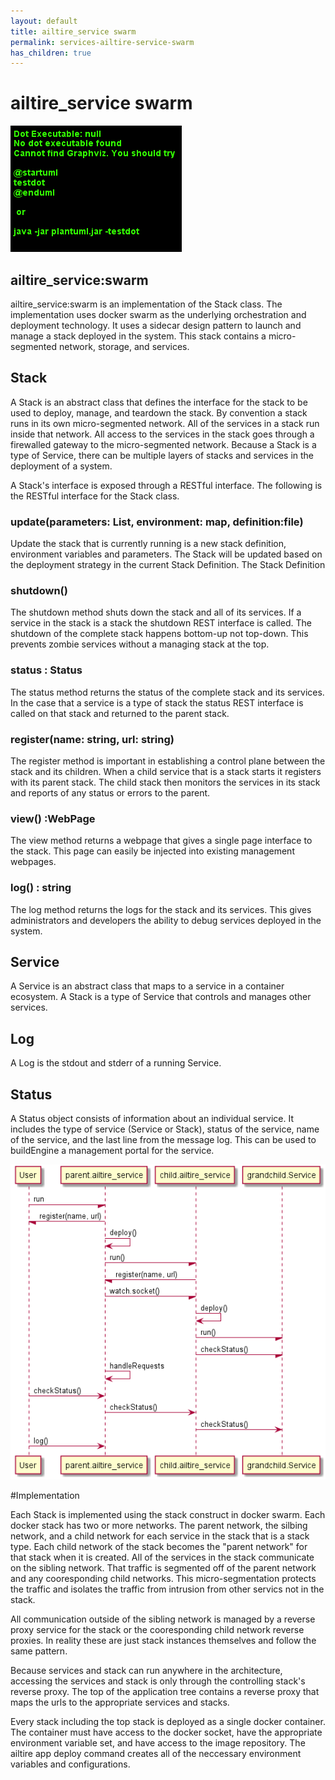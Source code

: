 ```yaml
---
layout: default
title: ailtire_service swarm
permalink: services-ailtire-service-swarm
has_children: true
---
```


# ailtire_service swarm

![Overrview](./overview.png)

## ailtire_service:swarm

ailtire_service:swarm is an implementation of the Stack class. The implementation uses docker swarm as the underlying
orchestration and deployment technology. It uses a sidecar design pattern to launch and manage a stack deployed in the 
system. This stack contains a micro-segmented network, storage, and services. 

## Stack
A Stack is an abstract class that defines the interface for the stack to be used to deploy, manage, and teardown the
stack. By convention a stack runs in its own micro-segmented network. All of the services in a stack run inside that
network. All access to the services in the stack goes through a firewalled gateway to the micro-segmented network. 
Because a Stack is a type of Service, there can be multiple layers of stacks and services in the deployment of a 
system. 

A Stack's interface is exposed through a RESTful interface. The following is the RESTful interface for the Stack class.
### update(parameters: List, environment: map, definition:file)

Update the stack that is currently running is a new stack definition, environment variables and parameters. The
Stack will be updated based on the deployment strategy in the current Stack Definition. The Stack Definition

### shutdown()

The shutdown method shuts down the stack and all of its services. If a service in the stack is a stack the shutdown REST interface is called.
The shutdown of the complete stack happens bottom-up not top-down. This prevents zombie services without a managing
stack at the top.

### status : Status

The status method returns the status of the complete stack and its services. In the case that a service is a type of
stack the status REST interface is called on that stack and returned to the parent stack. 

### register(name: string, url: string)

The register method is important in establishing a control plane between the stack and its children. When a child 
service that is a stack starts it registers with its parent stack. The child stack then monitors the services in its
stack and reports of any status or errors to the parent.

### view() :WebPage

The view method returns a webpage that gives a single page interface to the stack. This page can easily be injected
into existing management webpages.

### log() : string

The log method returns the logs for the stack and its services. This gives administrators and
developers the ability to debug services deployed in the system.


## Service

A Service is an abstract class that maps to a service in a container ecosystem. A Stack is a type of Service that
controls and manages other services. 

## Log

A Log is the stdout and stderr of a running Service.

## Status

A Status object consists of information about an individual service. It includes the type of service (Service or Stack),
status of the service, name of the service, and the last line from the message log. This can be used to buildEngine a 
management portal for the service.


![Primary Scenario](./PrimaryScenario.png)

#Implementation

Each Stack is implemented using the stack construct in docker swarm. Each docker stack has two or more networks. 
The parent network, the silbing network, and a child network for each service in the stack that is a stack type. 
Each child network of the stack becomes the "parent network" for that stack when it is created.
All of the services in the stack communicate on the sibling network. That traffic is segmented off of the parent 
network and any cooresponding child networks. This micro-segmentation protects the traffic and isolates the traffic 
from intrusion from other servics not in the stack. 

All communication outside of the sibling network is managed by a reverse proxy service for the stack or the 
cooresponding child network reverse proxies. In reality these are just stack instances themselves and follow
the same pattern.

Because services and stack can run anywhere in the architecture, accessing the services and stack is only through 
the controlling stack's reverse proxy. The top of the application tree contains a reverse proxy that maps the urls 
to the appropriate services and stacks.

Every stack including the top stack is deployed as a single docker container. The container must have access to the 
docker socket, have the appropriate environment variable set, and have access to the image repository. 
The ailtire app deploy command creates all of the neccessary environment variables and configurations.

